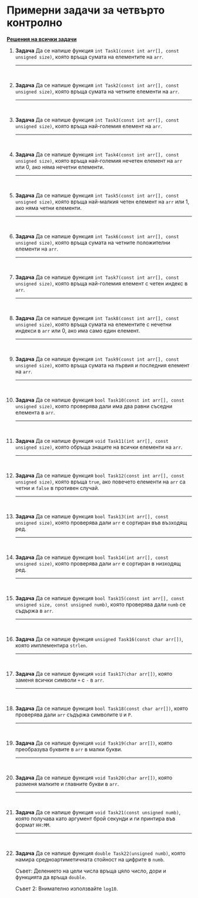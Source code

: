 # Примерни задачи за четвърто контролно

**[Решения на всички задачи](../../solutions/pre_exam_test.cpp)**

1. **Задача** Да се напише функция `int Task1(const int arr[], const unsigned size)`, която връща сумата на елементите на `arr`.

    ---

<br>

2. **Задача** Да се напише функция `int Task2(const int arr[], const unsigned size)`, която връща сумата на четните елементи на `arr`.

    ---

<br>

3. **Задача** Да се напише функция `int Task3(const int arr[], const unsigned size)`, която връща най-големия елемент на `arr`.

    ---

<br>

4. **Задача** Да се напише функция `int Task4(const int arr[], const unsigned size)`, която връща най-големия нечетен елемент на `arr` или 0, ако няма нечетни елементи.

    ---

<br>

5. **Задача** Да се напише функция `int Task5(const int arr[], const unsigned size)`, която връща най-малкия четен елемент на `arr` или 1, ако няма четни елементи.

    ---

<br>

6. **Задача** Да се напише функция `int Task6(const int arr[], const unsigned size)`, която връща сумата на четните положителни елементи на `arr`.

    ---

<br>

7. **Задача** Да се напише функция `int Task7(const int arr[], const unsigned size)`, която връща най-големия елемент с четен индекс в `arr`.

    ---

<br>

8. **Задача** Да се напише функция `int Task8(const int arr[], const unsigned size)`, която връща сумата на елементите с нечетни индекси в `arr` или 0, ако има само един елемент.

    ---

<br>

9. **Задача** Да се напише функция `int Task9(const int arr[], const unsigned size)`, която връща сумата на първия и последния елемент на `arr`.

    ---

<br>

10. **Задача** Да се напише функция `bool Task10(const int arr[], const unsigned size)`, която проверява дали има два равни съседни елемента в `arr`.

    ---

<br>

11. **Задача** Да се напише функция `void Task11(int arr[], const unsigned size)`, която обръща знаците на всички елементи на `arr`.

    ---

<br>

12. **Задача** Да се напише функция `bool Task12(const int arr[], const unsigned size)`, която връща `true`, ако повечето елементи на `arr` са четни и `false` в противен случай.

    ---

<br>

13. **Задача** Да се напише функция `bool Task13(int arr[], const unsigned size)`, която проверява дали `arr` е сортиран във възходящ ред.

    ---

<br>

14. **Задача** Да се напише функция `bool Task14(int arr[], const unsigned size)`, която проверява дали `arr` е сортиран в низходящ ред.

    ---

<br>

15. **Задача** Да се напише функция `bool Task15(const int arr[], const unsigned size, const unsigned numb)`, която проверява дали `numb` се съдържа в `arr`.

    ---

<br>

16. **Задача** Да се напише функция `unsigned Task16(const char arr[])`, която имплементира `strlen`.

    ---

<br>

17. **Задача** Да се напише функция `void Task17(char arr[])`, която заменя всички символи `+` с `-` в `arr`.

    ---

<br>

18. **Задача** Да се напише функция `bool Task18(const char arr[])`, която проверява дали `arr` съдържа символите `U` и `P`.

    ---

<br>

19. **Задача** Да се напише функция `void Task19(char arr[])`, която преобразува буквите в `arr` в малки букви.

    ---

<br>

20. **Задача** Да се напише функция `void Task20(char arr[])`, която разменя малките и главните букви в `arr`.

    ---

<br>

21. **Задача** Да се напише функция `void Task21(const unsigned numb)`, която получава като аргумент брой секунди и ги принтира във формат `HH:MM`.

    ---

<br>

22. **Задача** Да се напише функция `double Task22(unsigned numb)`, която намира средноартиметичната стойност на цифрите в `numb`.

    Съвет: Делението на цели числа връща цяло число, дори и функцията да връща `double`.

    Съвет 2: Внимателно използвайте `log10`.
